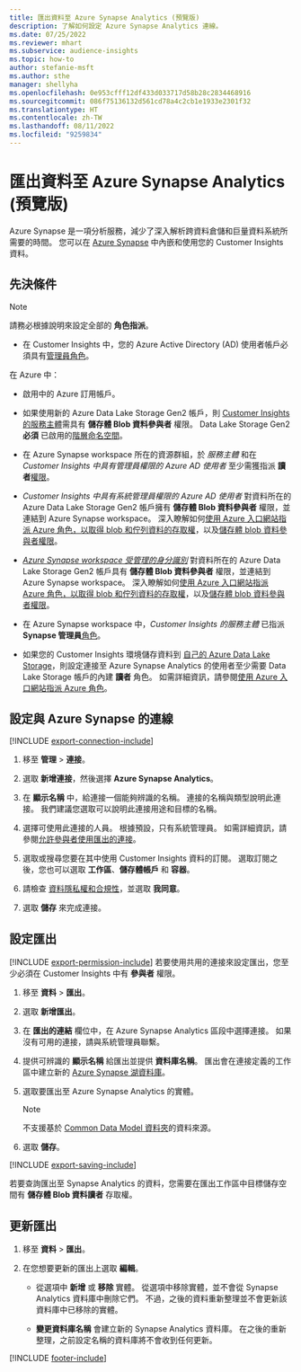 ```yaml
---
title: 匯出資料至 Azure Synapse Analytics (預覽版)
description: 了解如何設定 Azure Synapse Analytics 連線。
ms.date: 07/25/2022
ms.reviewer: mhart
ms.subservice: audience-insights
ms.topic: how-to
author: stefanie-msft
ms.author: sthe
manager: shellyha
ms.openlocfilehash: 0e953cfff12df433d033717d58b28c2834468916
ms.sourcegitcommit: 086f75136132d561cd78a4c2cb1e1933e2301f32
ms.translationtype: HT
ms.contentlocale: zh-TW
ms.lasthandoff: 08/11/2022
ms.locfileid: "9259834"
---
```

# <a name="export-data-to-azure-synapse-analytics-preview"></a>匯出資料至 Azure Synapse Analytics (預覽版)

Azure Synapse 是一項分析服務，減少了深入解析跨資料倉儲和巨量資料系統所需要的時間。 您可以在 [Azure Synapse](/azure/synapse-analytics/overview-what-is) 中內嵌和使用您的 Customer Insights 資料。

## <a name="prerequisites"></a>先決條件

> [!NOTE]
> 請務必根據說明來設定全部的 **角色指派**。

- 在 Customer Insights 中，您的 Azure Active Directory (AD) 使用者帳戶必須具有[管理員角色](permissions.md#add-users)。

在 Azure 中：

- 啟用中的 Azure 訂用帳戶。

- 如果使用新的 Azure Data Lake Storage Gen2 帳戶，則 [Customer Insights 的服務主體](connect-service-principal.md)需具有 **儲存體 Blob 資料參與者** 權限。 Data Lake Storage Gen2 **必須** 已啟用的[階層命名空間](/azure/storage/blobs/data-lake-storage-namespace)。

- 在 Azure Synapse workspace 所在的資源群組，於 *服務主體* 和在 *Customer Insights 中具有管理員權限的 Azure AD 使用者* 至少需獲指派 **讀者**[權限](/azure/role-based-access-control/role-assignments-portal)。

- *Customer Insights 中具有系統管理員權限的 Azure AD 使用者* 對資料所在的 Azure Data Lake Storage Gen2 帳戶擁有 **儲存體 Blob 資料參與者** 權限，並連結到 Azure Synapse workspace。 深入瞭解如何[使用 Azure 入口網站指派 Azure 角色，以取得 blob 和佇列資料的存取權](/azure/storage/common/storage-auth-aad-rbac-portal)，以及[儲存體 blob 資料參與者權限](/azure/role-based-access-control/built-in-roles#storage-blob-data-contributor)。

- *[Azure Synapse workspace 受管理的身分識別](/azure/synapse-analytics/security/synapse-workspace-managed-identity)* 對資料所在的 Azure Data Lake Storage Gen2 帳戶具有 **儲存體 Blob 資料參與者** 權限，並連結到 Azure Synapse workspace。 深入瞭解如何[使用 Azure 入口網站指派 Azure 角色，以取得 blob 和佇列資料的存取權](/azure/storage/common/storage-auth-aad-rbac-portal)，以及[儲存體 blob 資料參與者權限](/azure/role-based-access-control/built-in-roles#storage-blob-data-contributor)。

- 在 Azure Synapse workspace 中，*Customer Insights 的服務主體* 已指派 **Synapse 管理員**[角色](/azure/synapse-analytics/security/how-to-set-up-access-control)。

- 如果您的 Customer Insights 環境儲存資料到 [自己的 Azure Data Lake Storage](own-data-lake-storage.md)，則設定連接至 Azure Synapse Analytics 的使用者至少需要 Data Lake Storage 帳戶的內建 **讀者** 角色。 如需詳細資訊，請參閱[使用 Azure 入口網站指派 Azure 角色](/azure/role-based-access-control/role-assignments-portal)。

## <a name="set-up-connection-to-azure-synapse"></a>設定與 Azure Synapse 的連線

[!INCLUDE [export-connection-include](includes/export-connection-admn.md)]

1. 移至 **管理** > **連接**。

1. 選取 **新增連接**，然後選擇 **Azure Synapse Analytics**。

1. 在 **顯示名稱** 中，給連接一個能夠辨識的名稱。 連接的名稱與類型說明此連接。 我們建議您選取可以說明此連接用途和目標的名稱。

1. 選擇可使用此連接的人員。 根據預設，只有系統管理員。 如需詳細資訊，請參閱[允許參與者使用匯出的連接](connections.md#allow-contributors-to-use-a-connection-for-exports)。

1. 選取或搜尋您要在其中使用 Customer Insights 資料的訂閱。 選取訂閱之後，您也可以選取 **工作區**、**儲存體帳戶** 和 **容器**。

1. 請檢查 [資料隱私權和合規性](connections.md#data-privacy-and-compliance)，並選取 **我同意**。

1. 選取 **儲存** 來完成連接。

## <a name="configure-an-export"></a>設定匯出

[!INCLUDE [export-permission-include](includes/export-permission.md)] 若要使用共用的連接來設定匯出，您至少必須在 Customer Insights 中有 **參與者** 權限。

1. 移至 **資料** > **匯出**。

1. 選取 **新增匯出**。

1. 在 **匯出的連結** 欄位中，在 Azure Synapse Analytics 區段中選擇連接。 如果沒有可用的連接，請與系統管理員聯繫。

1. 提供可辨識的 **顯示名稱** 給匯出並提供 **資料庫名稱**。 匯出會在連接定義的工作區中建立新的 [Azure Synapse 湖資料庫](/azure/synapse-analytics/database-designer/concepts-lake-database)。

1. 選取要匯出至 Azure Synapse Analytics 的實體。
   > [!NOTE]
   > 不支援基於 [Common Data Model 資料夾](connect-common-data-model.md)的資料來源。

1. 選取 **儲存**。

[!INCLUDE [export-saving-include](includes/export-saving.md)]

若要查詢匯出至 Synapse Analytics 的資料，您需要在匯出工作區中目標儲存空間有 **儲存體 Blob 資料讀者** 存取權。

## <a name="update-an-export"></a>更新匯出

1. 移至 **資料** > **匯出**。

1. 在您想要更新的匯出上選取 **編輯**。

   - 從選項中 **新增** 或 **移除** 實體。 從選項中移除實體，並不會從 Synapse Analytics 資料庫中刪除它們。 不過，之後的資料重新整理並不會更新該資料庫中已移除的實體。

   - **變更資料庫名稱** 會建立新的 Synapse Analytics 資料庫。 在之後的重新整理，之前設定名稱的資料庫將不會收到任何更新。

[!INCLUDE [footer-include](includes/footer-banner.md)]
